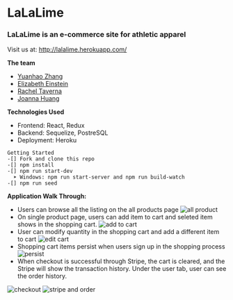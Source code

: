 # LaLaLime

### LaLaLime is an e-commerce site for athletic apparel
Visit us at: http://lalalime.herokuapp.com/

**The team**
- [Yuanhao Zhang](https://github.com/cerclecheung)
- [Elizabeth Einstein](https://github.com/elizabetheinstein)
- [Rachel Taverna](https://github.com/rtaverna)
- [Joanna Huang](https://github.com/jthnyc)

**Technologies Used**
- Frontend: React, Redux
- Backend: Sequelize, PostreSQL
- Deployment: Heroku

```
Getting Started
-[] Fork and clone this repo
-[] npm install
-[] npm run start-dev
  ➤ Windows: npm run start-server and npm run build-watch
-[] npm run seed
```

**Application Walk Through:**
- Users can browse all the listing on the all products page
![all product](https://media.giphy.com/media/ifY2CH4szRVyra2Qbs/giphy.gif)
- On single product page, users can add item to cart and seleted item shows in the shopping cart.
![add to cart](https://media.giphy.com/media/Vh8jXfC4XihkVqNWdY/giphy.gif)
- User can modify quantity in the shopping cart and add a different item to cart
![edit cart](https://media.giphy.com/media/MFfoLks0v9bnNUiFRk/giphy.gif)
- Shopping cart items persist when users sign up in the shopping process
![persist](https://media.giphy.com/media/JqJKl5MKwDc77JPKWz/giphy.gif)
- When checkout is successful through Stripe, the cart is cleared, and the Stripe will show the transaction history. Under the user tab, user can see the order history.

![checkout](https://media.giphy.com/media/mBMKgZY7gQsyalKldU/giphy.gif)
![stripe and order](https://media.giphy.com/media/L1JWH2lFBjgRPLtpKM/giphy.gif)
